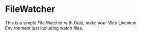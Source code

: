 # FileWatcher
This is a simple File Watcher with Gulp, make your Web Liveview Environment just including watch files.
